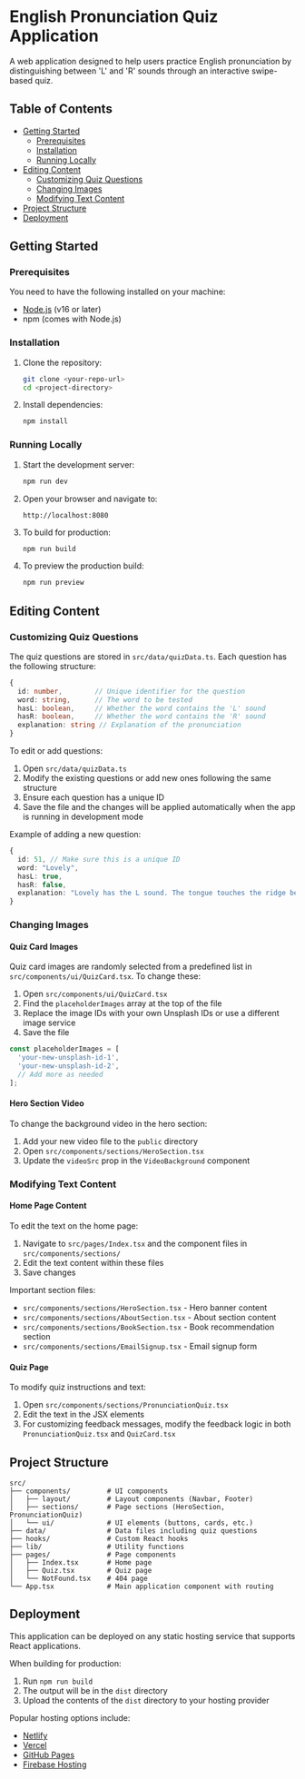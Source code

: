 
# English Pronunciation Quiz Application

A web application designed to help users practice English pronunciation by distinguishing between 'L' and 'R' sounds through an interactive swipe-based quiz.

## Table of Contents
- [Getting Started](#getting-started)
  - [Prerequisites](#prerequisites)
  - [Installation](#installation)
  - [Running Locally](#running-locally)
- [Editing Content](#editing-content)
  - [Customizing Quiz Questions](#customizing-quiz-questions)
  - [Changing Images](#changing-images)
  - [Modifying Text Content](#modifying-text-content)
- [Project Structure](#project-structure)
- [Deployment](#deployment)

## Getting Started

### Prerequisites

You need to have the following installed on your machine:
- [Node.js](https://nodejs.org/) (v16 or later)
- npm (comes with Node.js)

### Installation

1. Clone the repository:
   ```bash
   git clone <your-repo-url>
   cd <project-directory>
   ```

2. Install dependencies:
   ```bash
   npm install
   ```

### Running Locally

1. Start the development server:
   ```bash
   npm run dev
   ```

2. Open your browser and navigate to:
   ```
   http://localhost:8080
   ```

3. To build for production:
   ```bash
   npm run build
   ```

4. To preview the production build:
   ```bash
   npm run preview
   ```

## Editing Content

### Customizing Quiz Questions

The quiz questions are stored in `src/data/quizData.ts`. Each question has the following structure:

```typescript
{
  id: number,        // Unique identifier for the question
  word: string,      // The word to be tested
  hasL: boolean,     // Whether the word contains the 'L' sound
  hasR: boolean,     // Whether the word contains the 'R' sound
  explanation: string // Explanation of the pronunciation
}
```

To edit or add questions:

1. Open `src/data/quizData.ts`
2. Modify the existing questions or add new ones following the same structure
3. Ensure each question has a unique ID
4. Save the file and the changes will be applied automatically when the app is running in development mode

Example of adding a new question:

```typescript
{
  id: 51, // Make sure this is a unique ID
  word: "Lovely",
  hasL: true,
  hasR: false,
  explanation: "Lovely has the L sound. The tongue touches the ridge behind your upper teeth for the 'l' sound."
}
```

### Changing Images

#### Quiz Card Images

Quiz card images are randomly selected from a predefined list in `src/components/ui/QuizCard.tsx`. To change these:

1. Open `src/components/ui/QuizCard.tsx`
2. Find the `placeholderImages` array at the top of the file
3. Replace the image IDs with your own Unsplash IDs or use a different image service
4. Save the file

```typescript
const placeholderImages = [
  'your-new-unsplash-id-1',
  'your-new-unsplash-id-2',
  // Add more as needed
];
```

#### Hero Section Video

To change the background video in the hero section:

1. Add your new video file to the `public` directory
2. Open `src/components/sections/HeroSection.tsx`
3. Update the `videoSrc` prop in the `VideoBackground` component

### Modifying Text Content

#### Home Page Content

To edit the text on the home page:

1. Navigate to `src/pages/Index.tsx` and the component files in `src/components/sections/`
2. Edit the text content within these files
3. Save changes

Important section files:
- `src/components/sections/HeroSection.tsx` - Hero banner content
- `src/components/sections/AboutSection.tsx` - About section content
- `src/components/sections/BookSection.tsx` - Book recommendation section
- `src/components/sections/EmailSignup.tsx` - Email signup form

#### Quiz Page

To modify quiz instructions and text:

1. Open `src/components/sections/PronunciationQuiz.tsx`
2. Edit the text in the JSX elements
3. For customizing feedback messages, modify the feedback logic in both `PronunciationQuiz.tsx` and `QuizCard.tsx`

## Project Structure

```
src/
├── components/         # UI components
│   ├── layout/         # Layout components (Navbar, Footer)
│   ├── sections/       # Page sections (HeroSection, PronunciationQuiz)
│   └── ui/             # UI elements (buttons, cards, etc.)
├── data/               # Data files including quiz questions
├── hooks/              # Custom React hooks
├── lib/                # Utility functions
├── pages/              # Page components
│   ├── Index.tsx       # Home page
│   ├── Quiz.tsx        # Quiz page
│   └── NotFound.tsx    # 404 page
└── App.tsx             # Main application component with routing
```

## Deployment

This application can be deployed on any static hosting service that supports React applications.

When building for production:

1. Run `npm run build`
2. The output will be in the `dist` directory
3. Upload the contents of the `dist` directory to your hosting provider

Popular hosting options include:
- [Netlify](https://netlify.com)
- [Vercel](https://vercel.com)
- [GitHub Pages](https://pages.github.com)
- [Firebase Hosting](https://firebase.google.com/docs/hosting)
